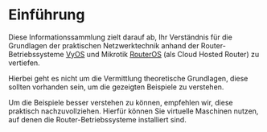 # Einführung

Diese Informationssammlung zielt darauf ab, Ihr Verständnis für die Grundlagen der praktischen Netzwerktechnik 
anhand der Router-Betriebssysteme [VyOS](#) und Mikrotik [RouterOS](#) (als Cloud Hosted Router) zu vertiefen.

Hierbei geht es nicht um die Vermittlung theoretische Grundlagen, diese sollten vorhanden sein, um die gezeigten Beispiele zu verstehen.

Um die Beispiele besser verstehen zu können, empfehlen wir, diese praktisch nachzuvollziehen. 
Hierfür können Sie virtuelle Maschinen nutzen, auf denen die Router-Betriebssysteme installiert sind.
